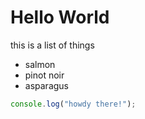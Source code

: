 # Hello World

this is a list of things
* salmon
* pinot noir
* asparagus

```js
console.log("howdy there!");
```